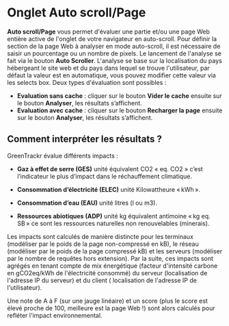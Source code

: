 # **Onglet Auto scroll/Page** 

**Auto scroll/Page** vous permet d'évaluer une partie et/ou une page Web entière active de l'onglet de votre navigateur en auto-scroll. Pour définir la section de la page Web à analyser en mode auto-scroll, il est nécessaire de saisir un pourcentage ou un nombre de pixels. Le lancement de l'analyse se fait via le bouton **Auto Scroller**. L'analyse se base sur la localisation du pays hébergeant le site web et du pays dans lequel se trouve l'utilisateur, par défaut la valeur est en automatique, vous pouvez modifier cette valeur via les selects box. Deux types d'évaluation sont possibles : 

- **Evaluation sans cache** : cliquer sur le bouton **Vider le cache** ensuite sur le bouton **Analyser**, les résultats s’affichent.
- **Evaluation avec cache** : cliquer sur le bouton **Recharger la page** ensuite sur le bouton **Analyser**, les résultats s’affichent.

## Comment interpréter les résultats ?

GreenTrackr évalue différents impacts :

- **Gaz à effet de serre (GES)** unité équivalent CO2 « eq. CO2 » c’est l’indicateur le plus d’impact dans le réchauffement climatique. 

- **Consommation d’électricité (ELEC)** unité Kilowattheure « kWh ». 

- **Consommation d’eau (EAU)** unité litres (l ou m3). 

- **Ressources abiotiques (ADP)** unité kg équivalent antimoine « kg eq. SB » ce sont les ressources naturelles non renouvelables (minerais). 

Les impacts sont calculés de manière distincte pour les terminaux (modéliser par le poids de la page non-compressé en kB), le réseau (modéliser par le poids de la page compressé kB) et les serveurs (modéliser par le nombre de requêtes hors extension). Par la suite, ces impacts sont agrégés en tenant compte de mix énergétique (facteur d'intensité carbone en gCO2eq/kWh de l'électricité consommé)  du serveur (localisation de l'adresse IP du serveur) et du client ( localisation de l'adresse IP de l'utilisateur).

Une note de A à F (sur une jauge linéaire) et un score (plus le score est élevé proche de 100, meilleure est la page Web !) sont alors calculés pour refléter l'impact environnemental.

